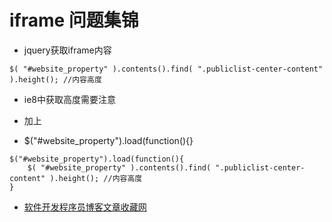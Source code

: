 # iframe 问题集锦

+ jquery获取iframe内容

```
$( "#website_property" ).contents().find( ".publiclist-center-content" ).height(); //内容高度
```

+ ie8中获取高度需要注意

+ 加上
+ $("#website_property").load(function(){}

```
$("#website_property").load(function(){
    $( "#website_property" ).contents().find( ".publiclist-center-content" ).height(); //内容高度
}
```

+ [软件开发程序员博客文章收藏网](http://www.programgo.com/category/mysql/)